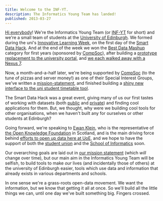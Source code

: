 ```yaml
---
title: Welcome to the INF-YT.
description: The Informatics Young Team has landed!
published: 2013-03-27
---
```


[Hi everybody][dr. nick]! We're the Informatics Young Team (or [INF-YT][] for
short) and we're a small team of students at the [University of Edinburgh][].
We formed during the uni's [Innovative Learning Week][ilw], on the first day
of the [Smart Data Hack][]. And at the end of the week we won the
[Best Data Mashup][] category for first years (sponsored by [CompSoc][]),
after building a
[prototype replacement to the university portal][myed 2."oh"],
and [we each walked away with a Nexus 7][#winning].

Now, a month-and-a-half later, we're being supported by [CompSoc][]
(to the tune of pizzas and server money!) as one of their Special Interest
Groups, we've written a [mission-statement][], and finished building
a [shiny new interface to the uni student timetable tool][inf-ytimetab].

The Smart Data Hack was a great event, giving many of us our first tastes
of working with datasets (both [public][aliss] and [private][skyscanner])
and finding cool applications for them. But, we thought, why were we
building cool tools for other organisations, when we haven't built any
for ourselves or other students at Edinburgh?

Going forward, we're speaking to [Ewan Klein][], who is the representative of
[the Open Knowledge Foundation][okfn] in Scotland, and is the main driving
force behind [efforts to open up data here at UoE][data.ed.ac.uk],
and we hope to have the support of both the [student union][EUSA]
and the [School of Informatics][] soon.

Our overarching goals are laid out in [our mission statement][mission-statement]
(which *will* change over time), but our main aim in the
Informatics Young Team will be selfish, to build tools to make *our*
lives (and incidentally those of others) at the university of Edinburgh
easier, tools which use data and information that already exists in
various departments and schools.


In one sense we're a grass-roots open-data movement.
We want the information, but we know that getting it all at once.
So we'll build all the little things we can, until one day we've built
something big. Fingers crossed.

<!-- references/links -->

[dr. nick]: http://youtu.be/YlmECL2ED2I
[INF-YT]: http://inf-yt.org.uk
[University of Edinburgh]: http://www.ed.ac.uk
[ilw]: http://www.ed.ac.uk/staff-students/students/studies/innovative-learning
[Smart Data Hack]: http://data.inf.ed.ac.uk/ilwhack/
[Best Data Mashup]: http://data.inf.ed.ac.uk/ilwhack/
[CompSoc]: http://www.comp-soc.com/
[myed 2."oh"]: https://github.com/INF-YT/don
[#winning]: /images/2013-02-after-ilwhack.jpg
[mission-statement]: /mission-statement
[inf-ytimetab]: https://github.com/INF-YT/INF-YTimetab
[aliss]: http://www.aliss.org/
[skyscanner]: http://www.skyscanner.net/
[Ewan Klein]: http://homepages.inf.ed.ac.uk/ewan/
[okfn]: http://scot.okfn.org/
[data.ed.ac.uk]: http://data.inf.ed.ac.uk/
[EUSA]: http://www.eusa.ed.ac.uk/
[School of Informatics]: http://inf.ed.ac.uk/
